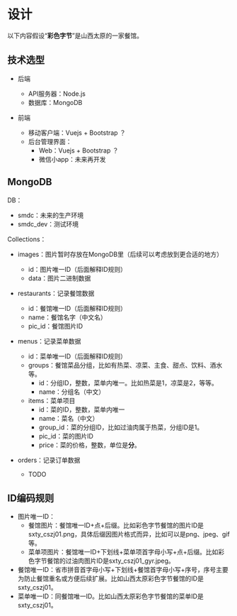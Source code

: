 # 设计

以下内容假设“**彩色字节**”是山西太原的一家餐馆。



## 技术选型

* 后端
  * API服务器：Node.js
  * 数据库：MongoDB

* 前端
  * 移动客户端：Vuejs + Bootstrap ？
  * 后台管理界面：
    * Web：Vuejs + Bootstrap ？
    * 微信小app：未来再开发



## MongoDB

DB：

* smdc：未来的生产环境
* smdc_dev：测试环境

Collections：

* images：图片暂时存放在MongoDB里（后续可以考虑放到更合适的地方）
  * id：图片唯一ID（后面解释ID规则）
  * data：图片二进制数据

* restaurants：记录餐馆数据
  * id：餐馆唯一ID（后面解释ID规则）
  * name：餐馆名字（中文名）
  * pic_id：餐馆图片ID

* menus：记录菜单数据
  * id：菜单唯一ID（后面解释ID规则）
  * groups：餐馆菜品分组，比如有热菜、凉菜、主食、甜点、饮料、酒水等。
    * id：分组ID，整数，菜单内唯一。比如热菜是1，凉菜是2，等等。
    * name：分组名（中文）
  * items：菜单项目
    * id：菜的ID，整数，菜单内唯一
    * name：菜名（中文）
    * group_id：菜的分组ID，比如过油肉属于热菜，分组ID是1。
    * pic_id：菜的图片ID
    * price：菜的价格，整数，单位是**分**。
* orders：记录订单数据
  * TODO



##  ID编码规则

* 图片唯一ID：
  * 餐馆图片：餐馆唯一ID+点+后缀。比如彩色字节餐馆的图片ID是sxty_cszj01.png，具体后缀因图片格式而异，比如可以是png、jpeg、gif等。
  * 菜单项图片：餐馆唯一ID+下划线+菜单项首字母小写+点+后缀。比如彩色字节餐馆的过油肉图片ID是sxty_cszj01_gyr.jpeg。
* 餐馆唯一ID：省市拼音首字母小写+下划线+餐馆首字母小写+序号，序号主要为防止餐馆重名或方便后续扩展。比如山西太原彩色字节餐馆的ID是sxty_cszj01。
* 菜单唯一ID：同餐馆唯一ID。比如山西太原彩色字节餐馆的菜单ID是sxty_cszj01。